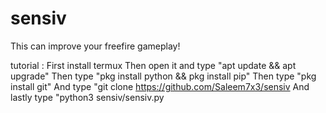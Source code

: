 # sensiv
This can improve your freefire gameplay! 

tutorial :
First install termux
Then open it and type "apt update && apt upgrade"
Then type "pkg install python && pkg install pip"
Then type "pkg install git" 
And type "git clone https://github.com/Saleem7x3/sensiv
And lastly type "python3 sensiv/sensiv.py
